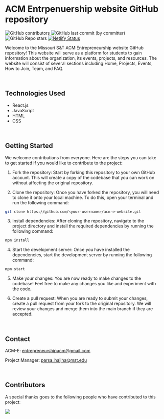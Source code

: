 # ACM Entrpenuership website GitHub repository

![GitHub contributors](https://img.shields.io/github/contributors/ACM-Entrepreneurship/acm-e-website)
![GitHub last commit (by committer)](https://img.shields.io/github/last-commit/ACM-Entrepreneurship/acm-e-website)
![GitHub Repo stars](https://img.shields.io/github/stars/ACM-Entrepreneurship/acm-e-website)
[![Netlify Status](https://api.netlify.com/api/v1/badges/cb4511e0-2ca2-4939-a19b-06afe54b7bc6/deploy-status)](https://app.netlify.com/sites/acmentrepreneurship/deploys)


Welcome to the Missouri S&T ACM Entrepreneurship website GitHub repository! This website will serve as a platform for students to gain information about the organization, its events, projects, and resources. The website will consist of several sections including Home, Projects, Events, How to Join, Team, and FAQ.

<br>

## Technologies Used
- React.js
- JavaScript
- HTML
- CSS

<br>

## Getting Started
We welcome contributions from everyone. Here are the steps you can take to get started if you would like to contribute to the project:

1. Fork the repository: Start by forking this repository to your own GitHub account. This will create a copy of the codebase that you can work on without affecting the original repository.

2. Clone the repository: Once you have forked the repository, you will need to clone it onto your local machine. To do this, open your terminal and run the following command:
```bash
git clone https://github.com/<your-username>/acm-e-website.git
 ```

3. Install dependencies: After cloning the repository, navigate to the project directory and install the required dependencies by running the following command:
```bash
npm install
 ```

4. Start the development server: Once you have installed the dependencies, start the development server by running the following command:
```bash
npm start
 ```

5. Make your changes: You are now ready to make changes to the codebase! Feel free to make any changes you like and experiment with the code.

6. Create a pull request: When you are ready to submit your changes, create a pull request from your fork to the original repository. We will review your changes and merge them into the main branch if they are accepted.


<br>

## Contact
ACM-E: entrepreneurshipacm@gmail.com

Project Manager: parsa_hajiha@mst.edu

<br>

## Contributors

A special thanks goes to the following people who have contributed to this project:

<a href="https://github.com/ACM-Entrepreneurship/acm-e-website/graphs/contributors">
  <img src="https://contrib.rocks/image?repo=ACM-Entrepreneurship/acm-e-website" />
</a>
